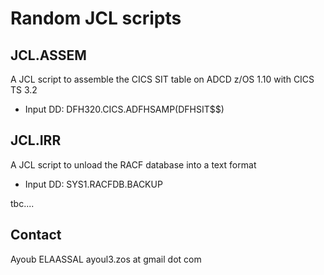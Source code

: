 # Random JCL scripts
## JCL.ASSEM
A JCL script to assemble the CICS SIT table on ADCD z/OS 1.10 with CICS TS 3.2
* Input DD: DFH320.CICS.ADFHSAMP(DFHSIT$$)


## JCL.IRR
A JCL script to unload the RACF database into a text format
* Input DD: SYS1.RACFDB.BACKUP

tbc....


## Contact
Ayoub ELAASSAL ayoul3.zos at gmail dot com
